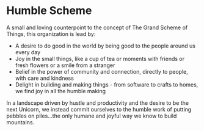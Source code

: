 # Humble Scheme

A small and loving counterpoint to the concept of The Grand Scheme of Things, this organization is lead by:
- A desire to do good in the world by being good to the people around us every day
- Joy in the small things, like a cup of tea or moments with friends or fresh flowers or a smile from a stranger
- Belief in the power of community and connection, directly to people, with care and kindness
- Delight in building and making things - from software to crafts to homes, we find joy in all the humble making

In a landscape driven by hustle and productivity and the desire to be the next Unicorn, we instead commit ourselves to the humble work of putting pebbles on piles...the only humane and joyful way we know to build mountains. 
